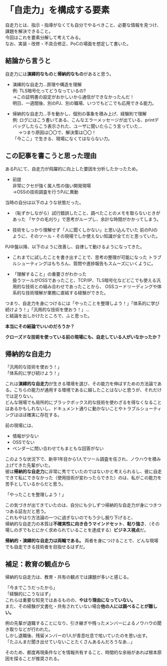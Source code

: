 # 「自走力」を構成する要素
自走力とは、指示・指導がなくても自分でやるべきこと、必要な情報を見つけ、課題を解決できること。  
今回はこれを要素分解して考えてみる。  
なお、実装・改修・不具合修正、PoCの場面を想定して書いた。

## 結論から言うと
自走力には**演繹的なもの**と**帰納的なもの**があると思う。  
- 演繹的な自走力...原理や構造を理解  
  例: TLS暗号化ってどうなっているの?  
    ->この証明書の設定がおかしいから通信ができなかったんだ！  
  明日、一週間後、別のPJ、別の職場、いつでもどこでも応用できる能力。

- 帰納的な自走力...手を動かし、個別の事象を積み上げ、経験則で理解  
  例: ログにはこう書いてある、こんなエラーメッセージが出ている、printデバッグしたらこう表示された、ユーザに聞いたらこう言っていた...  
  　 ->つまり原因は〇〇で、解決策は〇〇！  
  「今ここ」で生きる、現場になくてはならない力。

## この記事を書こうと思った理由
あるPJにて、自走力が飛躍的に向上した要因を分析したかったため。

- 前提  
非常にクセが強く属人性の強い開発現場  
->OSSの技術調査を行うPJに異動

当時の自分は以下のような状態だった。

- （恥ずかしながら）試行錯誤したこと、調べたことのメモを取らないときがあった
「ヤクの毛刈り」で思考がループし、余計な時間がかかってしまう。

- 技術をしっかり理解せず「人に聞くしかない」と思い込んでいた
前のPJのように、そのツール・その現場でしか使えない知識が全てだと思っていた。

PJ中盤以降、以下のように改善し、自律して動けるようになってきた。

- これまでに試したことを書き出すことで、思考の整理が可能になった
トラブルシューティングはもちろん、質問や進捗報告もスムーズにいくように。

- 「理解すること」の重要さがわかった  
扱うツールがOSSであったこと、TCP/IP、TLS暗号化などどこでも使える汎用的な技術との組み合わせであったことから、
OSSコードリーディングや体系的な技術理解が業務に直結する経験ができた。

つまり、自走力を身につけるには「やったことを整理しよう！」「体系的に学び続けよう！」「汎用的な技術を使おう！」...  
と結論を出しかけたところで、ふと思った。

**本当にその結論でいいのだろうか？**

**クローズドな技術を使っている前の現場にも、自走している人がいなかったか？**

## 帰納的な自走力
「汎用的な技術を使おう！」  
「体系的に学び続けよう！」  

これは**演繹的な自走力**が生きる環境を選び、その能力を伸ばすための方法論である。こちらの能力が通用する環境であるに越したことはないと思うが、それだけでは足りない。  
どんな現場でも局所的にブラックボックス的な技術を使わざるを得なくなることはあるかもしれないし、ドキュメント通りに動かないことやトラブルシューティングはほぼ確実に存在する。  

前の現場には、
- 情報が少ない
- OSSでない
- ベンダーに問い合わせてもまともな回答がない

このような状況下で、新卒1年目から1人でツール調査を任され、ノウハウを積み上げてきた先輩がいた。  
彼は**帰納的な自走力**に非常に秀でていたのではないかと考えられるし、彼に自走できて私にできなかった（使用技術が変わったらできた）のは、私がこの能力を苦手としているからだと思う。

「やったことを整理しよう！」

この気づきが出てきていたのは、自分にも少しずつ帰納的な自走力が身につきつつある証左だと思う。  
これもやはり方法論の一つに過ぎないのでもう少し掘り下げると、  
帰納的な自走力の本質は**不確実性に向き合うマインドセット**、**粘り強さ**、（その場しのぎでもとにかく求められていることを達成する）**ビジネス視点**だ。

**帰納的・演繹的な自走力は両輪である。**  両者を身につけることで、どんな現場でも自走できる技術者を目指せるはずだ。

## 補足：教育の観点から
帰納的な自走力は、教育・共有の観点では課題が多いと感じる。

「今までこうだったから」  
「経験的にこうなはず」  
これらは重要な知見ではあるものの、**やはり理由になっていない。**  
また、その経験が文書化・共有されていない場合**他の人には調べることが難しい。**

例の先輩が退職することになり、引き継ぎや残ったメンバーによるノウハウの聞き取りなどが行われた。  
しかし退職後、残留メンバーの1人が青息吐息で呟いていたのを思い出す。  
「たぶんまだ聞き出せていないことたくさんあるんだろうなあ...」　　

そのため、都度再現条件などを情報共有すること、時間的な余裕があれば根本原因を探ることが推奨される。